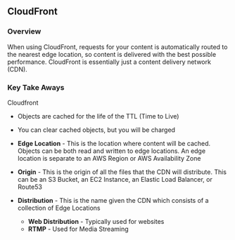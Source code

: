 ## CloudFront

### Overview
When using CloudFront, requests for your content is automatically routed to the nearest edge location, so content is delivered with the best possible performance. CloudFront is essentially just a content delivery network (CDN).

### Key Take Aways
Cloudfront
- Objects are cached for the life of the TTL (Time to Live)
- You can clear cached objects, but you will be charged

- **Edge Location** - This is the location where content will be cached. Objects can be both read and written to edge locations. An edge location is separate to an AWS Region or AWS Availability Zone
- **Origin** - This is the origin of all the files that the CDN will distribute. This can be an S3 Bucket, an EC2 Instance, an Elastic Load Balancer, or  Route53
- **Distribution** - This is the name given the CDN which consists of a collection of Edge Locations 
    - **Web Distribution** - Typically used for websites
    - **RTMP** - Used for Media Streaming
